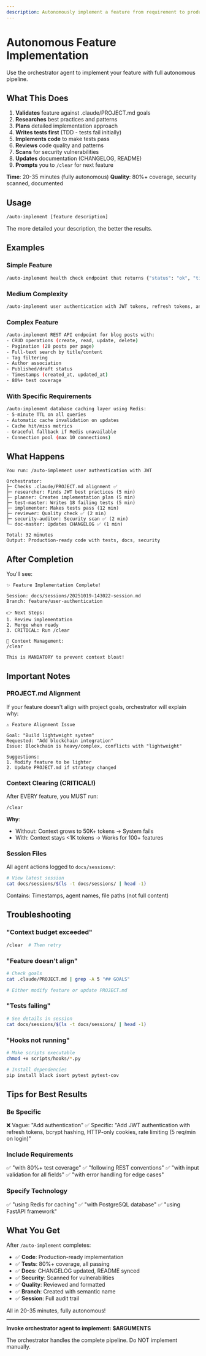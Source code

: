 ```yaml
---
description: Autonomously implement a feature from requirement to production-ready code. Handles PROJECT.md validation, research, planning, TDD, security, and documentation.
---
```


# Autonomous Feature Implementation

Use the orchestrator agent to implement your feature with full autonomous pipeline.

## What This Does

1. **Validates** feature against .claude/PROJECT.md goals
2. **Researches** best practices and patterns
3. **Plans** detailed implementation approach
4. **Writes tests first** (TDD - tests fail initially)
5. **Implements code** to make tests pass
6. **Reviews** code quality and patterns
7. **Scans** for security vulnerabilities
8. **Updates** documentation (CHANGELOG, README)
9. **Prompts** you to `/clear` for next feature

**Time**: 20-35 minutes (fully autonomous)
**Quality**: 80%+ coverage, security scanned, documented

## Usage

```bash
/auto-implement [feature description]
```

The more detailed your description, the better the results.

## Examples

### Simple Feature
```bash
/auto-implement health check endpoint that returns {"status": "ok", "timestamp": "now"}
```

### Medium Complexity
```bash
/auto-implement user authentication with JWT tokens, refresh tokens, and password hashing
```

### Complex Feature
```bash
/auto-implement REST API endpoint for blog posts with:
- CRUD operations (create, read, update, delete)
- Pagination (20 posts per page)
- Full-text search by title/content
- Tag filtering
- Author association
- Published/draft status
- Timestamps (created_at, updated_at)
- 80%+ test coverage
```

### With Specific Requirements
```bash
/auto-implement database caching layer using Redis:
- 5-minute TTL on all queries
- Automatic cache invalidation on updates
- Cache hit/miss metrics
- Graceful fallback if Redis unavailable
- Connection pool (max 10 connections)
```

## What Happens

```
You run: /auto-implement user authentication with JWT

Orchestrator:
├─ Checks .claude/PROJECT.md alignment ✅
├─ researcher: Finds JWT best practices (5 min)
├─ planner: Creates implementation plan (5 min)
├─ test-master: Writes 18 failing tests (5 min)
├─ implementer: Makes tests pass (12 min)
├─ reviewer: Quality check ✅ (2 min)
├─ security-auditor: Security scan ✅ (2 min)
└─ doc-master: Updates CHANGELOG ✅ (1 min)

Total: 32 minutes
Output: Production-ready code with tests, docs, security
```

## After Completion

You'll see:

```
✨ Feature Implementation Complete!

Session: docs/sessions/20251019-143022-session.md
Branch: feature/user-authentication

👉 Next Steps:
1. Review implementation
2. Merge when ready
3. CRITICAL: Run /clear

🧹 Context Management:
/clear

This is MANDATORY to prevent context bloat!
```

## Important Notes

### PROJECT.md Alignment

If your feature doesn't align with project goals, orchestrator will explain why:

```
⚠️ Feature Alignment Issue

Goal: "Build lightweight system"
Requested: "Add blockchain integration"
Issue: Blockchain is heavy/complex, conflicts with "lightweight"

Suggestions:
1. Modify feature to be lighter
2. Update PROJECT.md if strategy changed
```

### Context Clearing (CRITICAL!)

After EVERY feature, you MUST run:

```bash
/clear
```

**Why**:
- Without: Context grows to 50K+ tokens → System fails
- With: Context stays <1K tokens → Works for 100+ features

### Session Files

All agent actions logged to `docs/sessions/`:

```bash
# View latest session
cat docs/sessions/$(ls -t docs/sessions/ | head -1)
```

Contains: Timestamps, agent names, file paths (not full content)

## Troubleshooting

### "Context budget exceeded"
```bash
/clear  # Then retry
```

### "Feature doesn't align"
```bash
# Check goals
cat .claude/PROJECT.md | grep -A 5 "## GOALS"

# Either modify feature or update PROJECT.md
```

### "Tests failing"
```bash
# See details in session
cat docs/sessions/$(ls -t docs/sessions/ | head -1)
```

### "Hooks not running"
```bash
# Make scripts executable
chmod +x scripts/hooks/*.py

# Install dependencies
pip install black isort pytest pytest-cov
```

## Tips for Best Results

### Be Specific

❌ Vague: "Add authentication"
✅ Specific: "Add JWT authentication with refresh tokens, bcrypt hashing, HTTP-only cookies, rate limiting (5 req/min on login)"

### Include Requirements

✅ "with 80%+ test coverage"
✅ "following REST conventions"
✅ "with input validation for all fields"
✅ "with error handling for edge cases"

### Specify Technology

✅ "using Redis for caching"
✅ "with PostgreSQL database"
✅ "using FastAPI framework"

## What You Get

After `/auto-implement` completes:

- ✅ **Code**: Production-ready implementation
- ✅ **Tests**: 80%+ coverage, all passing
- ✅ **Docs**: CHANGELOG updated, README synced
- ✅ **Security**: Scanned for vulnerabilities
- ✅ **Quality**: Reviewed and formatted
- ✅ **Branch**: Created with semantic name
- ✅ **Session**: Full audit trail

All in 20-35 minutes, fully autonomous!

---

**Invoke orchestrator agent to implement: $ARGUMENTS**

The orchestrator handles the complete pipeline. Do NOT implement manually.

